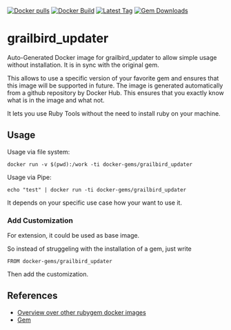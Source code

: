 [![Docker pulls](https://img.shields.io/docker/pulls/rubygem/grailbird_updater.svg)](https://hub.docker.com/r/rubygem/grailbird_updater/)
[![Docker Build](https://img.shields.io/docker/automated/rubygem/grailbird_updater.svg)](https://hub.docker.com/r/rubygem/grailbird_updater/)
[![Latest Tag](https://img.shields.io/github/tag/docker-rubygem/grailbird_updater.svg)](https://hub.docker.com/r/rubygem/grailbird_updater/)
[![Gem Downloads](https://img.shields.io/gem/dt/grailbird_updater.svg)](https://rubygems.org/gems/grailbird_updater/)
# grailbird_updater

Auto-Generated Docker image for grailbird_updater to allow simple usage without installation.
It is in sync with the original gem.

This allows to use a specific version of your favorite gem and ensures that this image will be supported in future.
The image is generated automatically from a github repository by Docker Hub.
This ensures that you exactly know what is in the image and what not.

It lets you use Ruby Tools without the need to install ruby on your machine.

## Usage

Usage via file system:

`docker run -v $(pwd):/work -ti docker-gems/grailbird_updater`

Usage via Pipe:

`echo "test" | docker run -ti docker-gems/grailbird_updater`

It depends on your specific use case how your want to use it.

### Add Customization

For extension, it could be used as base image.

So instead of struggeling with the installation of a gem, just write

`FROM docker-gems/grailbird_updater`

Then add the customization.

## References

 - [Overview over other rubygem docker images](https://github.com/thinkbot/docker-rubygem)
 - [Gem](https://rubygems.org/gems/grailbird_updater/)
